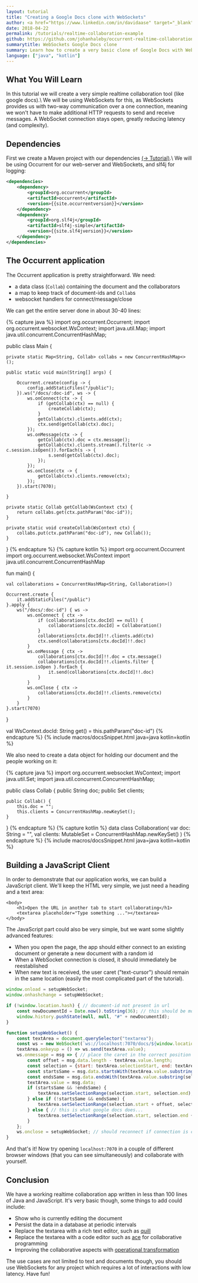 ```yaml
---
layout: tutorial
title: "Creating a Google Docs clone with WebSockets"
author: <a href="https://www.linkedin.com/in/davidaase" target="_blank">David Åse</a>
date: 2018-04-22
permalink: /tutorials/realtime-collaboration-example
github: https://github.com/johanhaleby/occurrent-realtime-collaboration-example
summarytitle: WebSockets Google Docs clone
summary: Learn how to create a very basic clone of Google Docs with WebSockets in Occurrent
language: ["java", "kotlin"]
---
```


## What You Will Learn
In this tutorial we will create a very simple realtime collaboration tool (like google docs).\\
We will be using WebSockets for this, as WebSockets provides us with two-way
communication over a one connection, meaning we won't have to
make additional HTTP requests to send and receive messages.
A WebSocket connection stays open, greatly reducing latency (and complexity).

## Dependencies

First we create a Maven project with our dependencies [(→ Tutorial)](/tutorials/maven-setup).\\
We will be using Occurrent for our web-server and WebSockets, and slf4j for logging:

```xml
<dependencies>
    <dependency>
        <groupId>org.occurrent</groupId>
        <artifactId>occurrent</artifactId>
        <version>{{site.occurrentversion}}</version>
    </dependency>
    <dependency>
        <groupId>org.slf4j</groupId>
        <artifactId>slf4j-simple</artifactId>
        <version>{{site.slf4jversion}}</version>
    </dependency>
</dependencies>
```

## The Occurrent application
The Occurrent application is pretty straightforward.
We need:
* a data class (`Collab`) containing the document and the collaborators
* a map to keep track of document-ids and `Collab`s
 * websocket handlers for connect/message/close

We can get the entire server done in about 30-40 lines:

{% capture java %}
import org.occurrent.Occurrent;
import org.occurrent.websocket.WsContext;
import java.util.Map;
import java.util.concurrent.ConcurrentHashMap;

public class Main {

    private static Map<String, Collab> collabs = new ConcurrentHashMap<>();

    public static void main(String[] args) {

        Occurrent.create(config -> {
            config.addStaticFiles("/public");
        }).ws("/docs/:doc-id", ws -> {
            ws.onConnect(ctx -> {
                if (getCollab(ctx) == null) {
                    createCollab(ctx);
                }
                getCollab(ctx).clients.add(ctx);
                ctx.send(getCollab(ctx).doc);
            });
            ws.onMessage(ctx -> {
                getCollab(ctx).doc = ctx.message();
                getCollab(ctx).clients.stream().filter(c -> c.session.isOpen()).forEach(s -> {
                    s.send(getCollab(ctx).doc);
                });
            });
            ws.onClose(ctx -> {
                getCollab(ctx).clients.remove(ctx);
            });
        }).start(7070);

    }

    private static Collab getCollab(WsContext ctx) {
        return collabs.get(ctx.pathParam("doc-id"));
    }

    private static void createCollab(WsContext ctx) {
        collabs.put(ctx.pathParam("doc-id"), new Collab());
    }

}
{% endcapture %}
{% capture kotlin %}
import org.occurrent.Occurrent
import org.occurrent.websocket.WsContext
import java.util.concurrent.ConcurrentHashMap

fun main() {

    val collaborations = ConcurrentHashMap<String, Collaboration>()

    Occurrent.create {
        it.addStaticFiles("/public")
    }.apply {
        ws("/docs/:doc-id") { ws ->
            ws.onConnect { ctx ->
                if (collaborations[ctx.docId] == null) {
                    collaborations[ctx.docId] = Collaboration()
                }
                collaborations[ctx.docId]!!.clients.add(ctx)
                ctx.send(collaborations[ctx.docId]!!.doc)
            }
            ws.onMessage { ctx ->
                collaborations[ctx.docId]!!.doc = ctx.message()
                collaborations[ctx.docId]!!.clients.filter { it.session.isOpen }.forEach {
                    it.send(collaborations[ctx.docId]!!.doc)
                }
            }
            ws.onClose { ctx ->
                collaborations[ctx.docId]!!.clients.remove(ctx)
            }
        }
    }.start(7070)

}

val WsContext.docId: String get() = this.pathParam("doc-id")
{% endcapture %}
{% include macros/docsSnippet.html java=java kotlin=kotlin %}

We also need to create a data object for holding our document and the people working on it:

{% capture java %}
import org.occurrent.websocket.WsContext;
import java.util.Set;
import java.util.concurrent.ConcurrentHashMap;

public class Collab {
    public String doc;
    public Set<WsContext> clients;

    public Collab() {
        this.doc = "";
        this.clients = ConcurrentHashMap.newKeySet();
    }
}
{% endcapture %}
{% capture kotlin %}
data class Collaboration(
    var doc: String = "",
    val clients: MutableSet<WsContext> = ConcurrentHashMap.newKeySet()
)
{% endcapture %}
{% include macros/docsSnippet.html java=java kotlin=kotlin %}

## Building a JavaScript Client
In order to demonstrate that our application works, we can build a JavaScript client.
We'll keep the HTML very simple, we just need a heading and a text area:

```markup
<body>
    <h1>Open the URL in another tab to start collaborating</h1>
    <textarea placeholder="Type something ..."></textarea>
</body>
```

The JavaScript part could also be very simple, but we want some slightly advanced features:

* When you open the page, the app should either connect to an existing document or generate a new document with a random id
* When a WebSocket connection is closed, it should immediately be reestablished
* When new text is received, the user caret ("text-cursor") should remain in the same location (easily the most complicated part of the tutorial).

```javascript
window.onload = setupWebSocket;
window.onhashchange = setupWebSocket;

if (!window.location.hash) { // document-id not present in url
    const newDocumentId = Date.now().toString(36); // this should be more random
    window.history.pushState(null, null, "#" + newDocumentId);
}

function setupWebSocket() {
    const textArea = document.querySelector("textarea");
    const ws = new WebSocket(`ws://localhost:7070/docs/${window.location.hash.substr(1)}`);
    textArea.onkeyup = () => ws.send(textArea.value);
    ws.onmessage = msg => { // place the caret in the correct position
        const offset = msg.data.length - textArea.value.length;
        const selection = {start: textArea.selectionStart, end: textArea.selectionEnd};
        const startsSame = msg.data.startsWith(textArea.value.substring(0, selection.end));
        const endsSame = msg.data.endsWith(textArea.value.substring(selection.start));
        textArea.value = msg.data;
        if (startsSame && !endsSame) {
            textArea.setSelectionRange(selection.start, selection.end);
        } else if (!startsSame && endsSame) {
            textArea.setSelectionRange(selection.start + offset, selection.end + offset);
        } else { // this is what google docs does...
            textArea.setSelectionRange(selection.start, selection.end + offset);
        }
    };
    ws.onclose = setupWebSocket; // should reconnect if connection is closed
}
```

And that's it! Now try opening `localhost:7070` in a couple of different
browser windows (that you can see simultaneously) and collaborate with yourself.

## Conclusion
We have a working realtime collaboration app written in less than 100 lines of Java and JavaScript.
It's very basic though, some things to add could include:

* Show who is currently editing the document
* Persist the data in a database at periodic intervals
* Replace the textarea with a rich text editor, such as [quill](https://quilljs.com)
* Replace the textarea with a code editor such as [ace](https://ace.c9.io/) for collaborative programming
* Improving the collaborative aspects with [operational transformation](https://en.wikipedia.org/wiki/Operational_transformation)

The use cases are not limited to text and documents though, you should use WebSockets
for any project which requires a lot of interactions with low latency. Have fun!
